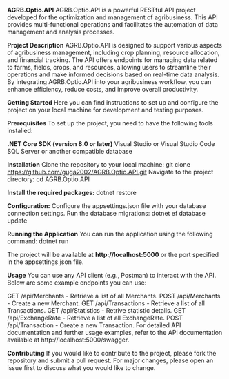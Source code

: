 **AGRB.Optio.API**
AGRB.Optio.API is a powerful RESTful API project developed for the optimization and management of agribusiness. 
This API provides multi-functional operations and facilitates the automation of data management and analysis processes.

**Project Description**
AGRB.Optio.API is designed to support various aspects of agribusiness management, including crop planning,
resource allocation, and financial tracking. The API offers endpoints for managing data related to farms, fields,
crops, and resources, allowing users to streamline their operations and make informed decisions based on real-time
data analysis. By integrating AGRB.Optio.API into your agribusiness workflow, you can enhance efficiency, reduce costs, and improve overall productivity.

**Getting Started**
Here you can find instructions to set up and configure the project on your
local machine for development and testing purposes.

**Prerequisites**
To set up the project, you need to have the following tools installed:

**.NET Core SDK (version 8.0 or later)**
Visual Studio or Visual Studio Code
SQL Server or another compatible database

**Installation**
Clone the repository to your local machine:
git clone https://github.com/guga2002/AGRB.Optio.API.git
Navigate to the project directory:
cd AGRB.Optio.API

**Install the required packages:**
dotnet restore

**Configuration:**
Configure the appsettings.json file with your database connection settings.
Run the database migrations:
dotnet ef database update

**Running the Application**
You can run the application using the following command:
dotnet run

The project will be available at **http://localhost:5000** or the port specified in the appsettings.json file.

**Usage**
You can use any API client (e.g., Postman) to interact with the API. Below are some example endpoints you can use:

GET /api/Merchants - Retrieve a list of all Merchants.
POST /api/Merchants - Create a new Merchant.
GET /api/Transactions - Retrieve a list of all Transactions.
GET /api/Statistics - Retrive statistic details.
GET /api/ExchangeRate - Retrieve a list of all ExchangeRate.
POST /api/Transaction - Create a new Transaction.
For detailed API documentation and further usage examples, refer to the API documentation available at
http://localhost:5000/swagger.

**Contributing**
If you would like to contribute to the project, please fork the repository and submit a pull request. For major changes, 
please open an issue first to discuss what you would like to change.
